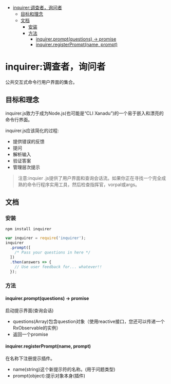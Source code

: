 - [inquirer:调查者，询问者](#inquirer%e8%b0%83%e6%9f%a5%e8%80%85%e8%af%a2%e9%97%ae%e8%80%85)
  - [目标和理念](#%e7%9b%ae%e6%a0%87%e5%92%8c%e7%90%86%e5%bf%b5)
  - [文档](#%e6%96%87%e6%a1%a3)
    - [安装](#%e5%ae%89%e8%a3%85)
    - [方法](#%e6%96%b9%e6%b3%95)
      - [inquirer.prompt(questions) -> promise](#inquirerpromptquestions---promise)
      - [inquirer.registerPrompt(name, prompt)](#inquirerregisterpromptname-prompt)
# inquirer:调查者，询问者
公共交互式命令行用户界面的集合。
## 目标和理念
inquirer.js致力于成为Node.js(也可能是“CLI Xanadu”)的一个易于嵌入和漂亮的命令行界面。

inquirer.js应该简化的过程:
* 提供错误的反馈
* 提问
* 解析输入
* 验证答案
* 管理层次提示

> 注意:inquier .js提供了用户界面和查询会话流。如果你正在寻找一个完全成熟的命令行程序实用工具，然后检查指挥官，vorpal或args。

## 文档
### 安装
```cli
npm install inquirer
```
```js
var inquirer = require('inquirer');
inquirer
  .prompt([
    /* Pass your questions in here */
  ])
  .then(answers => {
    // Use user feedback for... whatever!!
  });
```
### 方法
#### inquirer.prompt(questions) -> promise
启动提示界面(查询会话)

* questions(Array)包含question对象（使用reactive接口，您还可以传递一个RxObservable的实例）
* 返回一个promise

#### inquirer.registerPrompt(name, prompt)
在名称下注册提示插件。
* name(string)这个新提示符的名称。(用于问题类型)
* prompt(object):提示对象本身(插件)